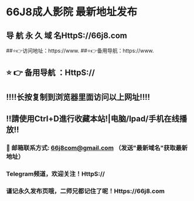 # 66J8成人影院 最新地址发布 
## 导 航 永 久 域 名HttpS://66j8.com
##⭐️👉访问地址：https://www.
##⭐️👉备用导航：https://www.
## ⭐️ 👉 备用导航 ：HttpS://
## ‼️‼️长按复制到浏览器里面访问以上网址‼️‼️ 
## ‼️請使用Ctrl+D進行收藏本站!|电脑/Ipad/手机在线播放‼️  
### 📧 邮箱联系方式: 66j8com@gmail.com （发送"最新域名"获取最新地址）
### Telegram频道，欢迎关注！HttpS://
### 谨记永久发布页哦，二师兄都记住了呢！Https://66j8.com
